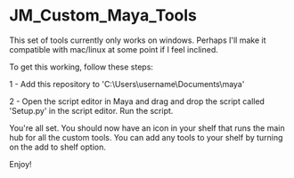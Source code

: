 # JM_Custom_Maya_Tools

This set of tools currently only works on windows. Perhaps I'll make it compatible with mac/linux at some point if I feel inclined.


To get this working, follow these steps:


1 - Add this repository to 'C:\Users\username\Documents\maya'

2 - Open the script editor in Maya and drag and drop the script called 'Setup.py' in the script editor. Run the script.


You're all set. You should now have an icon in your shelf that runs the main hub for all the custom tools. You can add any tools to your shelf by turning on the add to shelf option.


Enjoy!
